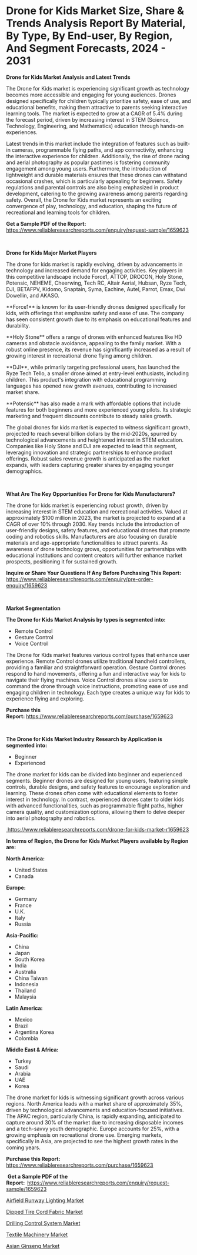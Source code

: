 <p><h1>Drone for Kids Market Size, Share & Trends Analysis Report By Material, By Type, By End-user, By Region, And Segment Forecasts, 2024 - 2031</h1></p><p><strong>Drone for Kids Market Analysis and Latest Trends</strong></p>
<p><p>The Drone for Kids market is experiencing significant growth as technology becomes more accessible and engaging for young audiences. Drones designed specifically for children typically prioritize safety, ease of use, and educational benefits, making them attractive to parents seeking interactive learning tools. The market is expected to grow at a CAGR of 5.4% during the forecast period, driven by increasing interest in STEM (Science, Technology, Engineering, and Mathematics) education through hands-on experiences. </p><p>Latest trends in this market include the integration of features such as built-in cameras, programmable flying paths, and app connectivity, enhancing the interactive experience for children. Additionally, the rise of drone racing and aerial photography as popular pastimes is fostering community engagement among young users. Furthermore, the introduction of lightweight and durable materials ensures that these drones can withstand occasional crashes, which is particularly appealing for beginners. Safety regulations and parental controls are also being emphasized in product development, catering to the growing awareness among parents regarding safety. Overall, the Drone for Kids market represents an exciting convergence of play, technology, and education, shaping the future of recreational and learning tools for children.</p></p>
<p><strong>Get a Sample PDF of the Report:&nbsp;</strong> <a href="https://www.reliableresearchreports.com/enquiry/request-sample/1659623?utm_campaign=1393&utm_medium=2&utm_source=Github&utm_content=ia&utm_term=28092024&utm_id=drone-for-kids">https://www.reliableresearchreports.com/enquiry/request-sample/1659623</a></p>
<p>&nbsp;</p>
<p><strong>Drone for Kids Major Market Players</strong></p>
<p><p>The drone for kids market is rapidly evolving, driven by advancements in technology and increased demand for engaging activities. Key players in this competitive landscape include Force1, ATTOP, DROCON, Holy Stone, Potensic, NEHEME, Cheerwing, Tech RC, Altair Aerial, Hubsan, Ryze Tech, DJI, BETAFPV, Kidomo, Snaptain, Syma, Eachine, Autel, Parrot, Emax, Dwi Dowellin, and AKASO.</p><p>**Force1** is known for its user-friendly drones designed specifically for kids, with offerings that emphasize safety and ease of use. The company has seen consistent growth due to its emphasis on educational features and durability.</p><p>**Holy Stone** offers a range of drones with enhanced features like HD cameras and obstacle avoidance, appealing to the family market. With a robust online presence, its revenue has significantly increased as a result of growing interest in recreational drone flying among children.</p><p>**DJI**, while primarily targeting professional users, has launched the Ryze Tech Tello, a smaller drone aimed at entry-level enthusiasts, including children. This product's integration with educational programming languages has opened new growth avenues, contributing to increased market share.</p><p>**Potensic** has also made a mark with affordable options that include features for both beginners and more experienced young pilots. Its strategic marketing and frequent discounts contribute to steady sales growth.</p><p>The global drones for kids market is expected to witness significant growth, projected to reach several billion dollars by the mid-2020s, spurred by technological advancements and heightened interest in STEM education. Companies like Holy Stone and DJI are expected to lead this segment, leveraging innovation and strategic partnerships to enhance product offerings. Robust sales revenue growth is anticipated as the market expands, with leaders capturing greater shares by engaging younger demographics.</p></p>
<p>&nbsp;</p>
<p><strong>What Are The Key Opportunities For Drone for Kids Manufacturers?</strong></p>
<p><p>The drone for kids market is experiencing robust growth, driven by increasing interest in STEM education and recreational activities. Valued at approximately $100 million in 2023, the market is projected to expand at a CAGR of over 10% through 2030. Key trends include the introduction of user-friendly designs, safety features, and educational drones that promote coding and robotics skills. Manufacturers are also focusing on durable materials and age-appropriate functionalities to attract parents. As awareness of drone technology grows, opportunities for partnerships with educational institutions and content creators will further enhance market prospects, positioning it for sustained growth.</p></p>
<p><strong>Inquire or Share Your Questions If Any Before Purchasing This Report:</strong> <a href="https://www.reliableresearchreports.com/enquiry/pre-order-enquiry/1659623?utm_campaign=1393&utm_medium=2&utm_source=Github&utm_content=ia&utm_term=28092024&utm_id=drone-for-kids">https://www.reliableresearchreports.com/enquiry/pre-order-enquiry/1659623</a></p>
<p>&nbsp;</p>
<p><strong>Market Segmentation</strong></p>
<p><strong>The Drone for Kids Market Analysis by types is segmented into:</strong></p>
<p><ul><li>Remote Control</li><li>Gesture Control</li><li>Voice Control</li></ul></p>
<p><p>The Drone for Kids market features various control types that enhance user experience. Remote Control drones utilize traditional handheld controllers, providing a familiar and straightforward operation. Gesture Control drones respond to hand movements, offering a fun and interactive way for kids to navigate their flying machines. Voice Control drones allow users to command the drone through voice instructions, promoting ease of use and engaging children in technology. Each type creates a unique way for kids to experience flying and exploring.</p></p>
<p><strong>Purchase this Report:&nbsp;</strong><a href="https://www.reliableresearchreports.com/purchase/1659623?utm_campaign=1393&utm_medium=2&utm_source=Github&utm_content=ia&utm_term=28092024&utm_id=drone-for-kids">https://www.reliableresearchreports.com/purchase/1659623</a></p>
<p>&nbsp;</p>
<p><strong>The Drone for Kids Market Industry Research by Application is segmented into:</strong></p>
<p><ul><li>Beginner</li><li>Experienced</li></ul></p>
<p><p>The drone market for kids can be divided into beginner and experienced segments. Beginner drones are designed for young users, featuring simple controls, durable designs, and safety features to encourage exploration and learning. These drones often come with educational elements to foster interest in technology. In contrast, experienced drones cater to older kids with advanced functionalities, such as programmable flight paths, higher camera quality, and customization options, allowing them to delve deeper into aerial photography and robotics.</p></p>
<p><a href="https://www.reliableresearchreports.com/drone-for-kids-market-r1659623?utm_campaign=1393&utm_medium=2&utm_source=Github&utm_content=ia&utm_term=28092024&utm_id=drone-for-kids">&nbsp;https://www.reliableresearchreports.com/drone-for-kids-market-r1659623</a></p>
<p><strong>In terms of Region, the Drone for Kids Market Players available by Region are:</strong></p>
<p>
    <p> <strong> North America: </strong>
        <ul>
            <li>United States</li>
            <li>Canada</li>
        </ul>
        </p> 
    <p> <strong> Europe: </strong>
        <ul>
            <li>Germany</li>
            <li>France</li>
            <li>U.K.</li>
            <li>Italy</li>
            <li>Russia</li>
        </ul>
        </p> 
    <p> <strong> Asia-Pacific: </strong>
        <ul>
            <li>China</li>
            <li>Japan</li>
            <li>South Korea</li>
            <li>India</li>
            <li>Australia</li>
            <li>China Taiwan</li>
            <li>Indonesia</li>
            <li>Thailand</li>
            <li>Malaysia</li>
        </ul>
        </p> 
    <p> <strong> Latin America: </strong>
        <ul>
            <li>Mexico</li>
            <li>Brazil</li>
            <li>Argentina Korea</li>
            <li>Colombia</li>
        </ul>
        </p> 
    <p> <strong> Middle East & Africa: </strong>
        <ul>
            <li>Turkey</li>
            <li>Saudi</li>
            <li>Arabia</li>
            <li>UAE</li>
            <li>Korea</li>
        </ul>
    </p>
    </p>
<p><p>The drone market for kids is witnessing significant growth across various regions. North America leads with a market share of approximately 35%, driven by technological advancements and education-focused initiatives. The APAC region, particularly China, is rapidly expanding, anticipated to capture around 30% of the market due to increasing disposable incomes and a tech-savvy youth demographic. Europe accounts for 25%, with a growing emphasis on recreational drone use. Emerging markets, specifically in Asia, are projected to see the highest growth rates in the coming years.</p></p>
<p><strong>Purchase this Report: </strong><a href="https://www.reliableresearchreports.com/purchase/1659623?utm_campaign=1393&utm_medium=2&utm_source=Github&utm_content=ia&utm_term=28092024&utm_id=drone-for-kids">https://www.reliableresearchreports.com/purchase/1659623</a></p>
<p>&nbsp;<strong>Get a Sample PDF of the Report:&nbsp;&nbsp;</strong><a href="https://www.reliableresearchreports.com/enquiry/request-sample/1659623?utm_campaign=1393&utm_medium=2&utm_source=Github&utm_content=ia&utm_term=28092024&utm_id=drone-for-kids">https://www.reliableresearchreports.com/enquiry/request-sample/1659623</a></p>
<p><strong></strong></p>
<p><p><a href="https://www.linkedin.com/pulse/global-perspectives-airfield-runway-lighting-market-trends-cul4e?utm_campaign=1393&utm_medium=2&utm_source=Github&utm_content=ia&utm_term=28092024&utm_id=drone-for-kids">Airfield Runway Lighting Market</a></p><p><a href="https://issuu.com/reportprime-2/docs/dipped-tire-cord-fabric-market-size_9dbefc64a7d25c?utm_campaign=1393&utm_medium=2&utm_source=Github&utm_content=ia&utm_term=28092024&utm_id=drone-for-kids">Dipped Tire Cord Fabric Market</a></p><p><a href="https://www.linkedin.com/pulse/global-drilling-control-system-market-size-trends-analysis-uf6ke?utm_campaign=1393&utm_medium=2&utm_source=Github&utm_content=ia&utm_term=28092024&utm_id=drone-for-kids">Drilling Control System Market</a></p><p><a href="https://www.linkedin.com/pulse/textile-machinery-market-trends-growth-outlook-2024-2031-ji3cf?utm_campaign=1393&utm_medium=2&utm_source=Github&utm_content=ia&utm_term=28092024&utm_id=drone-for-kids">Textile Machinery Market</a></p><p><a href="https://issuu.com/reportprime-2/docs/asian-ginseng-market-size-2030.pptx_37a46eeef89520?utm_campaign=1393&utm_medium=2&utm_source=Github&utm_content=ia&utm_term=28092024&utm_id=drone-for-kids">Asian Ginseng Market</a></p></p>